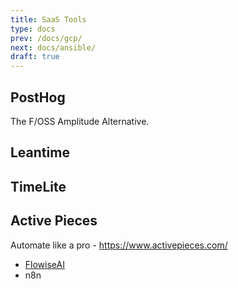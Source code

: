 ```yaml
---
title: SaaS Tools
type: docs
prev: /docs/gcp/
next: docs/ansible/
draft: true
---
```


## PostHog

The F/OSS Amplitude Alternative.

## Leantime

## TimeLite

## Active Pieces

Automate like a pro - https://www.activepieces.com/

* [FlowiseAI](https://fossengineer.com/selfhosting-flowise-ai)
* n8n